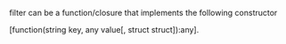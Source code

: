 filter can be a function/closure that implements the following constructor

[function(string key, any value[, struct struct]):any].
